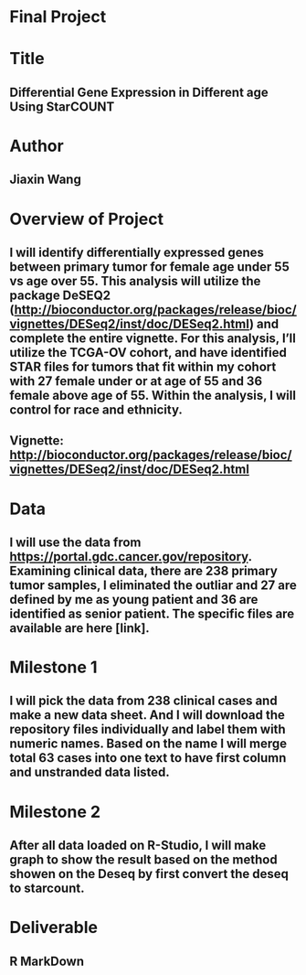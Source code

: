 # Final Project
# Title
## Differential Gene Expression in Different age Using StarCOUNT
# Author
## Jiaxin Wang
# Overview of Project
## I will identify differentially expressed genes between primary tumor for female age under 55 vs age over 55. This analysis will utilize the package DeSEQ2 (http://bioconductor.org/packages/release/bioc/vignettes/DESeq2/inst/doc/DESeq2.html) and complete the entire vignette. For this analysis, I’ll utilize the TCGA-OV cohort, and have identified STAR files for tumors that fit within my cohort with 27 female under or at age of 55 and 36 female above age of 55. Within the analysis, I will control for race and ethnicity. 

## Vignette: http://bioconductor.org/packages/release/bioc/vignettes/DESeq2/inst/doc/DESeq2.html

# Data
## I will use the data from https://portal.gdc.cancer.gov/repository. Examining clinical data, there are 238 primary tumor samples, I eliminated the outliar and 27 are defined by me as young patient and 36 are identified as senior patient. The specific files are available are here [link].
# Milestone 1
## I will pick the data from 238 clinical cases and make a new data sheet. And I will download the repository files individually and label them with numeric names. Based on the name I will merge total 63 cases into one text to have first column and unstranded data listed. 
# Milestone 2
## After all data loaded on R-Studio, I will make graph to show the result based on the method showen on the Deseq by first convert the deseq to starcount.
# Deliverable
## R MarkDown
